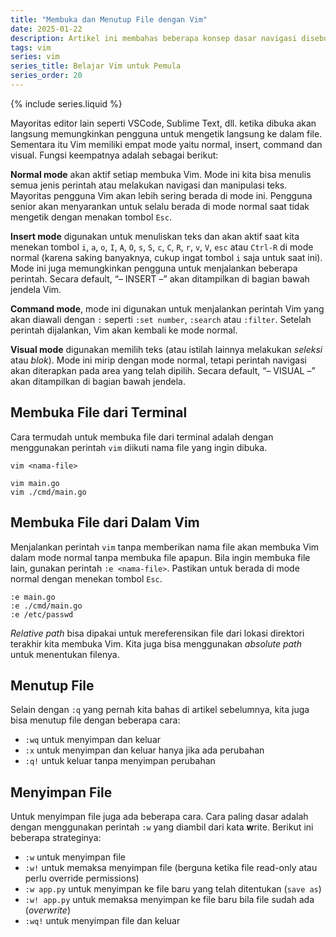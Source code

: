 ```yaml
---
title: "Membuka dan Menutup File dengan Vim"
date: 2025-01-22
description: Artikel ini membahas beberapa konsep dasar navigasi disebuah file dengan Vim.
tags: vim
series: vim
series_title: Belajar Vim untuk Pemula
series_order: 20
---
```


{% include series.liquid %}

Mayoritas editor lain seperti VSCode, Sublime Text, dll. ketika dibuka akan langsung memungkinkan pengguna untuk mengetik langsung ke dalam file. Sementara itu Vim memiliki empat mode yaitu normal, insert, command dan visual. Fungsi keempatnya adalah sebagai berikut:

**Normal mode** akan aktif setiap membuka Vim. Mode ini kita bisa menulis semua jenis perintah atau melakukan navigasi dan manipulasi teks. Mayoritas pengguna Vim akan lebih sering berada di mode ini. Pengguna senior akan menyarankan untuk selalu berada di mode normal saat tidak mengetik dengan menakan tombol `Esc`.

**Insert mode** digunakan untuk menuliskan teks dan akan aktif saat kita menekan tombol `i`, `a`, `o`, `I`, `A`, `O`, `s`, `S`, `c`, `C`, `R`, `r`, `v`, `V`, `esc` atau `Ctrl-R` di mode normal (karena saking banyaknya, cukup ingat tombol `i` saja untuk saat ini). Mode ini juga memungkinkan pengguna untuk menjalankan beberapa perintah. Secara default, “– INSERT –” akan ditampilkan di bagian bawah jendela Vim.

**Command mode**, mode ini digunakan untuk menjalankan perintah Vim yang akan diawali dengan `:` seperti `:set number`, `:search` atau `:filter`. Setelah perintah dijalankan, Vim akan kembali ke mode normal.

**Visual mode** digunakan memilih teks (atau istilah lainnya melakukan *seleksi* atau *blok*). Mode ini mirip dengan mode normal, tetapi perintah navigasi akan diterapkan pada area yang telah dipilih. Secara default, “– VISUAL –” akan ditampilkan di bagian bawah jendela.

## Membuka File dari Terminal

Cara termudah untuk membuka file dari terminal adalah dengan menggunakan perintah `vim` diikuti nama file yang ingin dibuka. 

```
vim <nama-file>

vim main.go
vim ./cmd/main.go
```

## Membuka File dari Dalam Vim

Menjalankan perintah `vim` tanpa memberikan nama file akan membuka Vim dalam mode normal tanpa membuka file apapun. Bila ingin membuka file lain, gunakan perintah `:e <nama-file>`. Pastikan untuk berada di mode normal dengan menekan tombol `Esc`.

```
:e main.go
:e ./cmd/main.go
:e /etc/passwd
```

*Relative path* bisa dipakai untuk mereferensikan file dari lokasi direktori terakhir kita membuka Vim. Kita juga bisa menggunakan *absolute path* untuk menentukan filenya. 

## Menutup File

Selain dengan `:q` yang pernah kita bahas di artikel sebelumnya, kita juga bisa menutup file dengan beberapa cara:

- `:wq` untuk menyimpan dan keluar
- `:x` untuk menyimpan dan keluar hanya jika ada perubahan
- `:q!` untuk keluar tanpa menyimpan perubahan

## Menyimpan File

Untuk menyimpan file juga ada beberapa cara. Cara paling dasar adalah dengan menggunakan perintah `:w` yang diambil dari kata **w**rite. Berikut ini beberapa strateginya:

- `:w` untuk menyimpan file
- `:w!` untuk memaksa menyimpan file (berguna ketika file read-only atau perlu override permissions)
- `:w app.py` untuk menyimpan ke file baru yang telah ditentukan (`save as`)
- `:w! app.py` untuk memaksa menyimpan ke file baru bila file sudah ada (*overwrite*)
- `:wq!` untuk menyimpan file dan keluar
